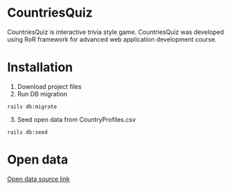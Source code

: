 # CountriesQuiz

CountriesQuiz is interactive trivia style game. CountriesQuiz was developed using RoR framework for advanced web application development course.

# Installation

1. Download project files
2. Run DB migration
```
rails db:migrate
```
3. Seed open data from CountryProfiles.csv
```
rails db:seed
```

# Open data

[Open data source link](http://data.worldbank.org/data-catalog/country-profiles)
